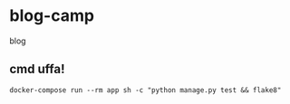 # blog-camp
blog

## cmd uffa!
`docker-compose run --rm app sh -c "python manage.py test && flake8"`
